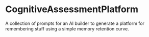 # CognitiveAssessmentPlatform
A collection of prompts for an AI builder to generate a platform for remembering stuff using a simple memory retention curve. 
